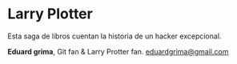 # Larry Plotter

Esta saga de libros cuentan la historia de un hacker excepcional.

**Eduard grima**, Git fan & Larry Protter fan.
eduardgrima@gmail.com
